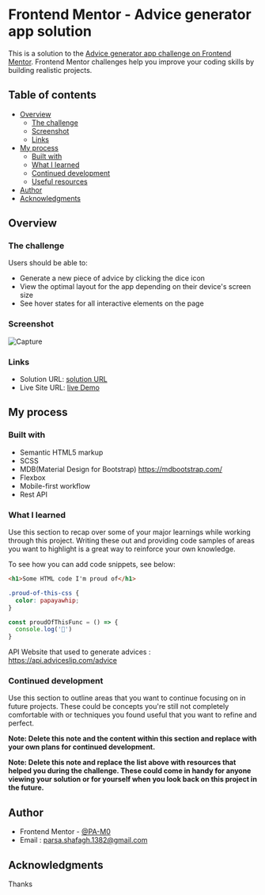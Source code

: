 # Frontend Mentor - Advice generator app solution

This is a solution to the [Advice generator app challenge on Frontend Mentor](https://www.frontendmentor.io/challenges/advice-generator-app-QdUG-13db). Frontend Mentor challenges help you improve your coding skills by building realistic projects.

## Table of contents

- [Overview](#overview)
  - [The challenge](#the-challenge)
  - [Screenshot](#screenshot)
  - [Links](#links)
- [My process](#my-process)
  - [Built with](#built-with)
  - [What I learned](#what-i-learned)
  - [Continued development](#continued-development)
  - [Useful resources](#useful-resources)
- [Author](#author)
- [Acknowledgments](#acknowledgments)



## Overview

### The challenge

Users should be able to:

- Generate a new piece of advice by clicking the dice icon
- View the optimal layout for the app depending on their device's screen size
- See hover states for all interactive elements on the page

### Screenshot
![Capture](https://github.com/PA-M0/advice-generator-app/assets/108547105/2102d195-c6c5-4509-9f78-5b7b2dc7277a)


### Links

- Solution URL: [solution URL](https://www.frontendmentor.io/solutions/fetch-api-mdb-scss-js-5ItQhqtGiu)
- Live Site URL: [live Demo](https://pa-m0.github.io/advice-generator-app/)

## My process

### Built with

- Semantic HTML5 markup
- SCSS
- MDB(Material Design for Bootstrap) https://mdbootstrap.com/
- Flexbox
- Mobile-first workflow
- Rest API 

### What I learned

Use this section to recap over some of your major learnings while working through this project. Writing these out and providing code samples of areas you want to highlight is a great way to reinforce your own knowledge.

To see how you can add code snippets, see below:

```html
<h1>Some HTML code I'm proud of</h1>
```
```css
.proud-of-this-css {
  color: papayawhip;
}
```
```js
const proudOfThisFunc = () => {
  console.log('🎉')
}
```

API Website that used to generate advices : https://api.adviceslip.com/advice

### Continued development

Use this section to outline areas that you want to continue focusing on in future projects. These could be concepts you're still not completely comfortable with or techniques you found useful that you want to refine and perfect.

**Note: Delete this note and the content within this section and replace with your own plans for continued development.**

**Note: Delete this note and replace the list above with resources that helped you during the challenge. These could come in handy for anyone viewing your solution or for yourself when you look back on this project in the future.**

## Author

- Frontend Mentor - [@PA-M0](https://www.frontendmentor.io/profile/PA-M0)
- Email : parsa.shafagh.1382@gmail.com


## Acknowledgments

Thanks 

